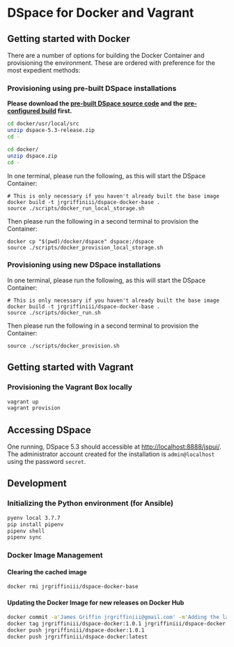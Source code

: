 # DSpace for Docker and Vagrant

## Getting started with Docker

There are a number of options for building the Docker Container and provisioning
the environment. These are ordered with preference for the most expedient
methods:

### Provisioning using pre-built DSpace installations

**Please download the [pre-built DSpace source code](https://drive.google.com/file/d/1OiSHK0wBhxYP26h94qe68_JmXiOZFXE-/view?usp=sharing) and the [pre-configured build](https://drive.google.com/file/d/1o2lQ54b_YrzqMaVenGMoSK99if06oX0l/view?usp=sharing) first.**

```bash
cd docker/usr/local/src
unzip dspace-5.3-release.zip
cd -

cd docker/
unzip dspace.zip
cd -
```

In one terminal, please run the following, as this will start the DSpace Container:

```
# This is only necessary if you haven't already built the base image
docker build -t jrgriffiniii/dspace-docker-base .
source ./scripts/docker_run_local_storage.sh
```

Then please run the following in a second terminal to provision the Container:

```
docker cp "$(pwd)/docker/dspace" dspace:/dspace
source ./scripts/docker_provision_local_storage.sh
```

### Provisioning using new DSpace installations

In one terminal, please run the following, as this will start the DSpace Container:

```
# This is only necessary if you haven't already built the base image
docker build -t jrgriffiniii/dspace-docker-base .
source ./scripts/docker_run.sh
```

Then please run the following in a second terminal to provision the Container:

```
source ./scripts/docker_provision.sh
```

## Getting started with Vagrant

### Provisioning the Vagrant Box locally

```bash
vagrant up
vagrant provision
```

## Accessing DSpace

One running, DSpace 5.3 should accessible at [http://localhost:8888/jspui/](http://localhost:8888/jspui/). The
administrator account created for the installation is `admin@localhost` using the password `secret`.

## Development

### Initializing the Python environment (for Ansible)

```bash
pyenv local 3.7.7
pip install pipenv
pipenv shell
pipenv sync
```

### Docker Image Management

#### Clearing the cached image

```bash
docker rmi jrgriffiniii/dspace-docker-base
```

#### Updating the Docker Image for new releases on Docker Hub

```bash
docker commit -a'James Griffin jrgriffiniii@gmail.com' -m'Adding the latest changes to the 1.0.1 release' dspace jrgriffiniii/dspace-docker:1.0.1
docker tag jrgriffiniii/dspace-docker:1.0.1 jrgriffiniii/dspace-docker:latest
docker push jrgriffiniii/dspace-docker:1.0.1
docker push jrgriffiniii/dspace-docker:latest
```

